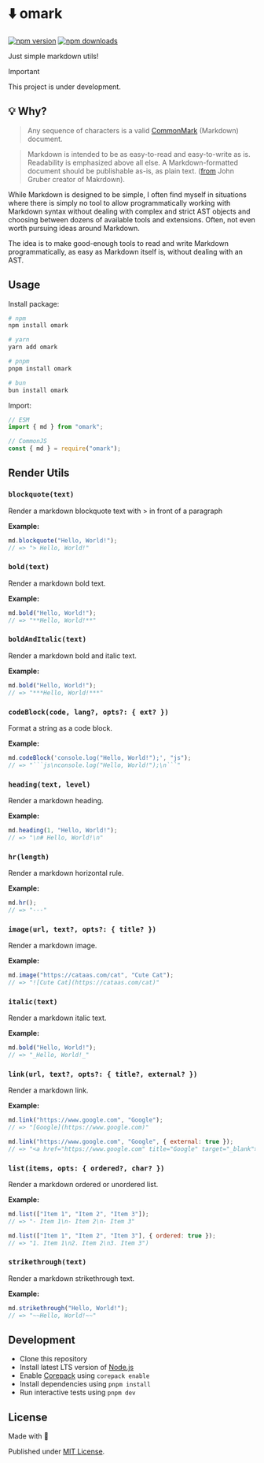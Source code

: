 # ⬇️ omark

[![npm version][npm-version-src]][npm-version-href]
[![npm downloads][npm-downloads-src]][npm-downloads-href]

<!-- [![bundle][bundle-src]][bundle-href] -->
<!-- [![Codecov][codecov-src]][codecov-href] -->

Just simple markdown utils!

> [!IMPORTANT]
> This project is under development.

## 💡 Why?

> Any sequence of characters is a valid [CommonMark](commonmark.org) (Markdown) document.

> Markdown is intended to be as easy-to-read and easy-to-write as is. Readability is emphasized above all else.
> A Markdown-formatted document should be publishable as-is, as plain text. ([from](https://daringfireball.net/projects/markdown/) John Gruber creator of Makrdown).

While Markdown is designed to be simple, I often find myself in situations where there is simply no tool to allow programmatically working with Markdown syntax without dealing with complex and strict AST objects and choosing between dozens of available tools and extensions. Often, not even worth pursuing ideas around Markdown.

The idea is to make good-enough tools to read and write Markdown programmatically, as easy as Markdown itself is, without dealing with an AST.

## Usage

Install package:

```sh
# npm
npm install omark

# yarn
yarn add omark

# pnpm
pnpm install omark

# bun
bun install omark
```

Import:

```js
// ESM
import { md } from "omark";

// CommonJS
const { md } = require("omark");
```

<!-- AUTOMD_START generator="jsdocs" group="parsing" -->

<!-- AUTOMD_END -->

<!-- AUTOMD_START generator="jsdocs" group="render_utils" -->

## Render Utils

### `blockquote(text)`

Render a markdown blockquote text with > in front of a paragraph

**Example:**

```js
md.blockquote("Hello, World!");
// => "> Hello, World!"
```

### `bold(text)`

Render a markdown bold text.

**Example:**

```js
md.bold("Hello, World!");
// => "**Hello, World!**"
```

### `boldAndItalic(text)`

Render a markdown bold and italic text.

**Example:**

```js
md.bold("Hello, World!");
// => "***Hello, World!***"
```

### `codeBlock(code, lang?, opts?: { ext? })`

Format a string as a code block.

**Example:**

````js
md.codeBlock('console.log("Hello, World!");', "js");
// => "```js\nconsole.log("Hello, World!");\n```"
````

### `heading(text, level)`

Render a markdown heading.

**Example:**

```js
md.heading(1, "Hello, World!");
// => "\n# Hello, World!\n"
```

### `hr(length)`

Render a markdown horizontal rule.

**Example:**

```js
md.hr();
// => "---"
```

### `image(url, text?, opts?: { title? })`

Render a markdown image.

**Example:**

```js
md.image("https://cataas.com/cat", "Cute Cat");
// => "![Cute Cat](https://cataas.com/cat)"
```

### `italic(text)`

Render a markdown italic text.

**Example:**

```js
md.bold("Hello, World!");
// => "_Hello, World!_"
```

### `link(url, text?, opts?: { title?, external? })`

Render a markdown link.

**Example:**

```js
md.link("https://www.google.com", "Google");
// => "[Google](https://www.google.com)"
```

```js
md.link("https://www.google.com", "Google", { external: true });
// => "<a href="https://www.google.com" title="Google" target="_blank">Google</a>"
```

### `list(items, opts: { ordered?, char? })`

Render a markdown ordered or unordered list.

**Example:**

```js
md.list(["Item 1", "Item 2", "Item 3"]);
// => "- Item 1\n- Item 2\n- Item 3"
```

```js
md.list(["Item 1", "Item 2", "Item 3"], { ordered: true });
// => "1. Item 1\n2. Item 2\n3. Item 3")
```

### `strikethrough(text)`

Render a markdown strikethrough text.

**Example:**

```js
md.strikethrough("Hello, World!");
// => "~~Hello, World!~~"
```

<!-- AUTOMD_END -->

## Development

- Clone this repository
- Install latest LTS version of [Node.js](https://nodejs.org/en/)
- Enable [Corepack](https://github.com/nodejs/corepack) using `corepack enable`
- Install dependencies using `pnpm install`
- Run interactive tests using `pnpm dev`

## License

Made with 💛

Published under [MIT License](./LICENSE).

<!-- Badges -->

[npm-version-src]: https://img.shields.io/npm/v/omark?style=flat&colorA=18181B&colorB=F0DB4F
[npm-version-href]: https://npmjs.com/package/omark
[npm-downloads-src]: https://img.shields.io/npm/dm/omark?style=flat&colorA=18181B&colorB=F0DB4F
[npm-downloads-href]: https://npmjs.com/package/omark

<!-- [codecov-src]: https://img.shields.io/codecov/c/gh/unjs/omark/main?style=flat&colorA=18181B&colorB=F0DB4F
[codecov-href]: https://codecov.io/gh/unjs/omark

[bundle-src]: https://img.shields.io/bundlephobia/minzip/omark?style=flat&colorA=18181B&colorB=F0DB4F
[bundle-href]: https://bundlephobia.com/result?p=omark -->
